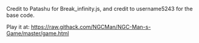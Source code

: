 Credit to Patashu for Break_infinity.js, and credit to username5243 for the base code.

Play it at: https://raw.githack.com/NGCMan/NGC-Man-s-Game/master/game.html
